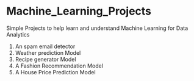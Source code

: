 # Machine_Learning_Projects
Simple Projects to help learn and understand Machine Learning for Data Analytics

1. An spam email detector
2. Weather prediction Model
3. Recipe generator Model
4. A Fashion Recommendation Model
5. A House Price Prediction Model
